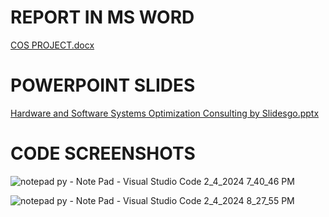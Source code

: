 # REPORT IN MS WORD
[COS PROJECT.docx](https://github.com/Pleasant-Kwembe/COS-ASSIGNMENT/files/14201898/COS.PROJECT.docx)

# POWERPOINT SLIDES
[Hardware and Software Systems Optimization Consulting by Slidesgo.pptx](https://github.com/Pleasant-Kwembe/COS-ASSIGNMENT/files/14201986/Hardware.and.Software.Systems.Optimization.Consulting.by.Slidesgo.pptx)

# CODE SCREENSHOTS
![notepad py - Note Pad - Visual Studio Code 2_4_2024 7_40_46 PM](https://github.com/Pleasant-Kwembe/COS-ASSIGNMENT/assets/158059530/0e067347-122e-471c-9f34-b40b4eb6b19f)

![notepad py - Note Pad - Visual Studio Code 2_4_2024 8_27_55 PM](https://github.com/Pleasant-Kwembe/COS-ASSIGNMENT/assets/158059530/d5bd2ed4-2d60-43ff-b184-d4ea21d4385a)
